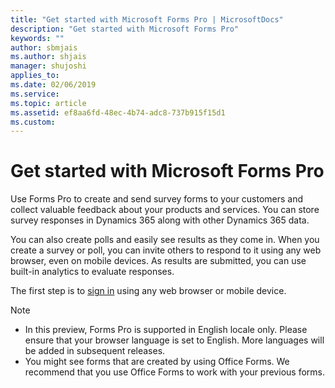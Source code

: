 ```yaml
---
title: "Get started with Microsoft Forms Pro | MicrosoftDocs"
description: "Get started with Microsoft Forms Pro"
keywords: ""
author: sbmjais
ms.author: shjais
manager: shujoshi
applies_to: 
ms.date: 02/06/2019
ms.service: 
ms.topic: article
ms.assetid: ef8aa6fd-48ec-4b74-adc8-737b915f15d1
ms.custom: 
---
```



# Get started with Microsoft Forms Pro

Use Forms Pro to create and send survey forms to your customers and collect valuable feedback about your products and services. You can store survey responses in Dynamics 365 along with other Dynamics 365 data. 

You can also create polls and easily see results as they come in. When you create a survey or poll, you can invite others to respond to it using any web browser, even on mobile devices. As results are submitted, you can use built-in analytics to evaluate responses.

The first step is to [sign in](sign-in.md) using any web browser or mobile device.  

<!--note from editor:  Suggest a change to first bullet item in Note:
In this preview, Forms Pro is available only in an English-language version. Please ensure that your browser language is set to English. More languages will be supported in subsequent releases."

<!--note from editor:  2nd bullet item in note is a little unclear to me. Is this to referring to forms that users might already have on their computer? Change to something like "If you have existing documents that were created with Office Forms, we recommend that you do not make any updates to them using Forms Pro."
Also--In existing documentation I find references to Microsoft Forms (a part of Office 365 Education) but not a product called Office Forms.
-->

> [!NOTE]
> - In this preview, Forms Pro is supported in English locale only. Please ensure that your browser language is set to English. More languages will be added in subsequent releases.
> - You might see forms that are created by using Office Forms. We recommend that you use Office Forms to work with your previous forms.


